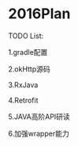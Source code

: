 # 2016Plan

TODO List:

1.gradle配置

2.okHttp源码

3.RxJava

4.Retrofit

5.JAVA高阶API研读

6.加强wrapper能力

